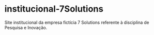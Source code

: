 # institucional-7Solutions
Site institucional da empresa fictícia 7 Solutions referente à disciplina de Pesquisa e Inovação.

